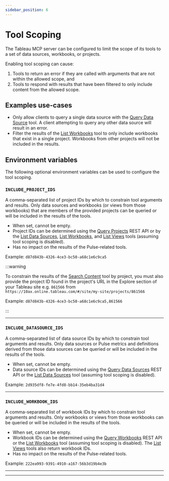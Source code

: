 ```yaml
---
sidebar_position: 6
---
```


# Tool Scoping

The Tableau MCP server can be configured to limit the scope of its tools to a set of data sources,
workbooks, or projects.

Enabling tool scoping can cause:

1. Tools to return an error if they are called with arguments that are not within the allowed scope,
   and
2. Tools to respond with results that have been filtered to only include content from the allowed
   scope.

## Examples use-cases

- Only allow clients to query a single data source with the
  [Query Data Source](../../tools/data-qna/query-datasource.md) tool. A client attempting to query
  any other data source will result in an error.
- Filter the results of the [List Workbooks](../../tools/workbooks/list-workbooks.md) tool to only
  include workbooks that exist in a single project. Workbooks from other projects will not be
  included in the results.

## Environment variables

The following optional environment variables can be used to configure the tool scoping.

### `INCLUDE_PROJECT_IDS`

A comma-separated list of project IDs by which to constrain tool arguments and results. Only data
sources and workbooks (or views from those workbooks) that are members of the provided projects can
be queried or will be included in the results of the tools.

- When set, cannot be empty.
- Project IDs can be determined using the
  [Query Projects](https://help.tableau.com/current/api/rest_api/en-us/REST/rest_api_ref_projects.htm#query_projects)
  REST API or by the [List Data Sources](../../tools/data-qna/list-datasources.md),
  [List Workbooks](../../tools/workbooks/list-workbooks.md), and
  [List Views](../../tools/views/list-views.md) tools (assuming tool scoping is disabled).
- Has no impact on the results of the Pulse-related tools.

Example: `d87d843b-4326-4ce3-bc50-a68c1e6c9ca5`

:::warning

To constrain the results of the [Search Content](../../tools/content-exploration/search-content.md)
tool by project, you must also provide the project ID found in the project's URL in the Explore
section of your Tableau site e.g. `861566` from
`https://10ax.online.tableau.com/#/site/my-site/projects/861566`

Example: `d87d843b-4326-4ce3-bc50-a68c1e6c9ca5,861566`

:::

<hr />

### `INCLUDE_DATASOURCE_IDS`

A comma-separated list of data source IDs by which to constrain tool arguments and results. Only
data sources or Pulse metrics and definitions derived from those data sources can be queried or will
be included in the results of the tools.

- When set, cannot be empty.
- Data source IDs can be determined using the
  [Query Data Sources](https://help.tableau.com/current/api/rest_api/en-us/REST/rest_api_ref_data_sources.htm#query_data_sources)
  REST API or the [List Data Sources](../../tools/data-qna/list-datasources.md) tool (assuming tool
  scoping is disabled).

Example: `2d935df8-fe7e-4fd8-bb14-35eb4ba31d4`

<hr />

### `INCLUDE_WORKBOOK_IDS`

A comma-separated list of workbook IDs by which to constrain tool arguments and results. Only
workbooks or views from those workbooks can be queried or will be included in the results of the
tools.

- When set, cannot be empty.
- Workbook IDs can be determined using the
  [Query Workbooks](https://help.tableau.com/current/api/rest_api/en-us/REST/rest_api_ref_workbooks_and_views.htm#query_workbooks)
  REST API or the [List Workbooks](../../tools/workbooks/list-workbooks.md) tool (assuming tool
  scoping is disabled). The [List Views](../../tools/views/list-views.md) tools also return workbook
  IDs.
- Has no impact on the results of the Pulse-related tools.

Example: `222ea993-9391-4910-a167-56b3d19b4e3b`

<hr />

<hr />

[cors]: https://expressjs.com/en/resources/middleware/cors.html#configuration-options
